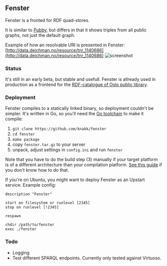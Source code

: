 ## Fenster
Fenster is a fronted for RDF quad-stores.

It is similar to [Pubby](http://wifo5-03.informatik.uni-mannheim.de/pubby/), but differs in that it shows triples from all public graphs, not just the default graph.

Example of how an resolvable URI is presented in Fenster: [http://data.deichman.no/resource/tnr_1140686](http://data.deichman.no/resource/tnr_1140686)
![screenshot](https://dl.dropboxusercontent.com/u/27551242/azur.png)

### Status
It's still in an early beta, but stable and usefull. Fenster is allready used in production as a frontend for the [RDF-catalogue of Oslo public library](http://data.deichman.no).

### Deployment
Fenster compiles to a statically linked binary, so deployment couldn't be simpler. It's written in Go, so you'll need the [Go toolchain](http://golang.org) to make it compile:

1. `git clone https://github.com/knakk/fenster`
2. `cd fenster`
3. `make package`
4. copy `fenster.tar.gz` to your server
5. unpack, adjust settings in `config.ini` and run `fenster`

Note that you have to do the build step (3) manually if your target platform is of a different architecture than your compilation platform.
[See this guide](http://dave.cheney.net/2012/09/08/an-introduction-to-cross-compilation-with-go) if you don't know how to do that.

If you're on Ubuntu, you might want to deploy Fenster as an Upstart service. Example config:
```upstart
description "Fenster"

start on filesystem or runlevel [2345]
stop on runlevel [!2345]

respawn

chdir /path/to/fenster
exec ./fenster
```

### Todo
* Logging
* Test different SPARQL endpoints. Currently only tested against Virtuoso.